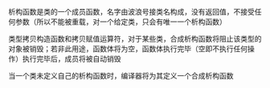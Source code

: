 析构函数是类的一个成员函数，名字由波浪号接类名构成，没有返回值，不接受任何参数（所以不能被重载，对一个给定类，只会有唯一一个析构函数）

类型拷贝构造函数和拷贝赋值运算符，对于某些类，合成析构函数将阻止该类型的对象被销毁；若非此用途，函数体将为空，函数体执行完毕（空即不执行任何操作）执行完毕后，成员将被自动销毁

当一个类未定义自己的析构函数时，编译器将为其定义一个合成析构函数